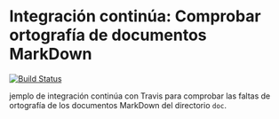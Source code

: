 # Integración continúa: Comprobar ortografía de documentos MarkDown

[![Build Status](https://travis-ci.org/josedom24/ic-travis-diccionario.svg?branch=master)](https://travis-ci.org/josedom24/ic-travis-diccionario)

jemplo de integración continúa con Travis para comprobar las faltas de ortografía de los documentos MarkDown del directorio `doc`. 
